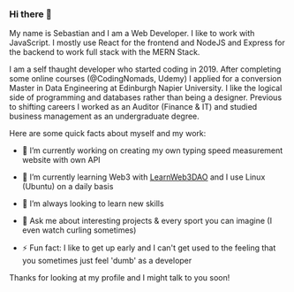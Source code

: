 ### Hi there 👋


My name is Sebastian and I am a Web Developer. I like to work with JavaScript. I mostly use React for the frontend
and NodeJS and Express for the backend to work full stack with the MERN Stack.

I am a self thaught developer who started coding in 2019. After completing some online courses (@CodingNomads, Udemy) I applied for a conversion Master in Data Engineering at Edinburgh Napier University. I like the logical side of programming and databases rather than being a designer. Previous to shifting careers I worked as an Auditor (Finance & IT) and studied business management as an undergraduate degree.

Here are some quick facts about myself and my work:

- 🔭 I’m currently working on creating my own typing speed measurement website with own API
- 🌱 I’m currently learning Web3 with [LearnWeb3DAO](https://learnweb3.io) and I use Linux (Ubuntu) on a daily basis
- 🤔 I’m always looking to learn new skills

- 💬 Ask me about interesting projects & every sport you can imagine (I even watch curling sometimes)

- ⚡ Fun fact: I like to get up early and I can't get used to the feeling that you sometimes just feel 'dumb' as a developer


Thanks for looking at my profile and I might talk to you soon!
